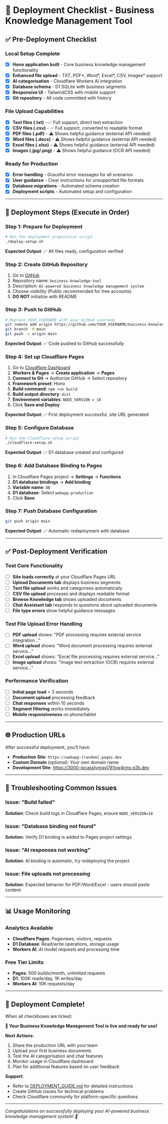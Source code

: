 # 🚀 Deployment Checklist - Business Knowledge Management Tool

## ✅ Pre-Deployment Checklist

### Local Setup Complete
- [x] **Hono application built** - Core business knowledge management functionality
- [x] **Enhanced file upload** - TXT, PDF*, Word*, Excel*, CSV, Images* support
- [x] **AI categorisation** - Cloudflare Workers AI integration
- [x] **Database schema** - D1 SQLite with business segments
- [x] **Responsive UI** - TailwindCSS with mobile support
- [x] **Git repository** - All code committed with history

### File Upload Capabilities
- [x] **Text files (.txt)** - ✅ Full support, direct text extraction
- [x] **CSV files (.csv)** - ✅ Full support, converted to readable format
- [x] **PDF files (.pdf)** - ⚠️ Shows helpful guidance (external API needed)
- [x] **Word files (.docx)** - ⚠️ Shows helpful guidance (external API needed)
- [x] **Excel files (.xlsx)** - ⚠️ Shows helpful guidance (external API needed)
- [x] **Images (.jpg/.png)** - ⚠️ Shows helpful guidance (OCR API needed)

### Ready for Production
- [x] **Error handling** - Graceful error messages for all scenarios
- [x] **User guidance** - Clear instructions for unsupported file formats
- [x] **Database migrations** - Automated schema creation
- [x] **Deployment scripts** - Automated setup and configuration

---

## 🎯 Deployment Steps (Execute in Order)

### Step 1: Prepare for Deployment
```bash
# Run the deployment preparation script
./deploy-setup.sh
```
**Expected Output**: ✅ All files ready, configuration verified

### Step 2: Create GitHub Repository
1. Go to [GitHub](https://github.com/new)
2. Repository name: `business-knowledge-tool`
3. Description: `AI-powered business knowledge management system`
4. Choose visibility (Public recommended for free accounts)
5. **DO NOT** initialize with README

### Step 3: Push to GitHub
```bash
# Replace YOUR_USERNAME with your GitHub username
git remote add origin https://github.com/YOUR_USERNAME/business-knowledge-tool.git
git branch -M main
git push -u origin main
```
**Expected Output**: ✅ Code pushed to GitHub successfully

### Step 4: Set up Cloudflare Pages
1. Go to [Cloudflare Dashboard](https://dash.cloudflare.com)
2. **Workers & Pages** → **Create application** → **Pages**
3. **Connect to Git** → Authorize GitHub → Select repository
4. **Framework preset**: Hono
5. **Build command**: `npm run build`
6. **Build output directory**: `dist`
7. **Environment variables**: `NODE_VERSION = 18`
8. Click **Save and Deploy**

**Expected Output**: ✅ First deployment successful, site URL generated

### Step 5: Configure Database
```bash
# Run the Cloudflare setup script  
./cloudflare-setup.sh
```
**Expected Output**: ✅ D1 database created and configured

### Step 6: Add Database Binding to Pages
1. In Cloudflare Pages project → **Settings** → **Functions**
2. **D1 database bindings** → **Add binding**
3. **Variable name**: `DB`
4. **D1 database**: Select `webapp-production`
5. Click **Save**

### Step 7: Push Database Configuration
```bash
git push origin main
```
**Expected Output**: ✅ Automatic redeployment with database

---

## ✅ Post-Deployment Verification

### Test Core Functionality
- [ ] **Site loads correctly** at your Cloudflare Pages URL
- [ ] **Upload Documents tab** displays business segments
- [ ] **Text file upload** works and categorises automatically
- [ ] **CSV file upload** processes and displays readable format
- [ ] **Browse Knowledge tab** shows uploaded documents
- [ ] **Chat Assistant tab** responds to questions about uploaded documents
- [ ] **File type errors** show helpful guidance messages

### Test File Upload Error Handling
- [ ] **PDF upload** shows: "PDF processing requires external service integration..."
- [ ] **Word upload** shows: "Word document processing requires external service..."
- [ ] **Excel upload** shows: "Excel file processing requires external service..."
- [ ] **Image upload** shows: "Image text extraction (OCR) requires external service..."

### Performance Verification
- [ ] **Initial page load** < 3 seconds
- [ ] **Document upload** processing feedback
- [ ] **Chat responses** within 10 seconds
- [ ] **Segment filtering** works immediately
- [ ] **Mobile responsiveness** on phone/tablet

---

## 🌐 Production URLs

After successful deployment, you'll have:

- **Production Site**: `https://webapp-[random].pages.dev`
- **Custom Domain** (optional): Your own domain name
- **Development Site**: https://3000-ipcasslymqyl781ow4rmv.e2b.dev

---

## 🔧 Troubleshooting Common Issues

### Issue: "Build failed"
**Solution**: Check build logs in Cloudflare Pages, ensure `NODE_VERSION=18`

### Issue: "Database binding not found"
**Solution**: Verify D1 binding is added to Pages project settings

### Issue: "AI responses not working"
**Solution**: AI binding is automatic, try redeploying the project

### Issue: File uploads not processing
**Solution**: Expected behavior for PDF/Word/Excel - users should paste content

---

## 📊 Usage Monitoring

### Analytics Available
- **Cloudflare Pages**: Pageviews, visitors, requests
- **D1 Database**: Read/write operations, storage usage
- **Workers AI**: AI model requests and processing time

### Free Tier Limits
- **Pages**: 500 builds/month, unlimited requests
- **D1**: 100K reads/day, 1K writes/day
- **Workers AI**: 10K requests/day

---

## 🎉 Deployment Complete!

When all checkboxes are ticked:

**🎯 Your Business Knowledge Management Tool is live and ready for use!**

**Next Actions**:
1. Share the production URL with your team
2. Upload your first business documents  
3. Test the AI categorisation and chat features
4. Monitor usage in Cloudflare dashboard
5. Plan for additional features based on user feedback

**Support**: 
- Refer to [DEPLOYMENT_GUIDE.md](./DEPLOYMENT_GUIDE.md) for detailed instructions
- Create GitHub issues for technical problems
- Check Cloudflare community for platform-specific questions

---

*Congratulations on successfully deploying your AI-powered business knowledge management system! 🚀*